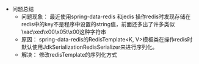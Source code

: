 - 问题总结
    - 问题现象：
        最近使用spring-data-redis 和jedis 操作redis时发现存储在redis中的key不是程序中设置的string值，前面还多出了许多类似\xac\xed\x00\x05t\x00这种字符串
    - 原因：
        spring-data-redis的RedisTemplate<K, V>模板类在操作redis时默认使用JdkSerializationRedisSerializer来进行序列化。
    - 解决： 修改redisTemplate的序列化方式